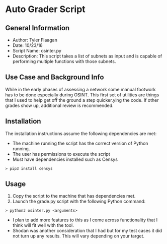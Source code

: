 # Auto Grader Script
## General Information
* Author: Tyler Flaagan
* Date: 10/23/16
* Script Name: osinter.py
* Description: This script takes a list of subnets as input and is capable of performing multiple functions with those subnets. 


## Use Case and Background Info

While in the early phases of assessing a network some manual footwork has to be done especially during OSINT. This first set of utilities are things that I used to help get off the ground a step quicker.ying the code. If other grades show up, additional review is recommended. 

## Installation
The installation instructions assume the following dependencies are met:
* The machine running the script has the correct version of Python running.
* The user has permissions to execute the script
* Must have dependencies installed such as Censys

`> pip3 install censys`

## Usage

1. Copy the script to the machine that has dependencies met.
2. Launch the grade.py script with the following Python command:

`> python3 osinter.py <arguments>`


* I plan to add more features to this as I come across functionality that I think will fit well with the tool.
* Shodan was another consideration that I had but for my test cases it did not turn up any results. This will vary depending on your target.